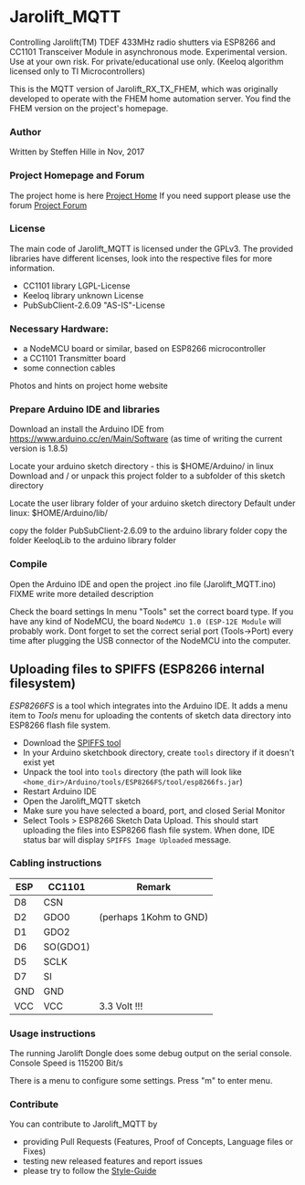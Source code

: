 # Jarolift_MQTT

Controlling Jarolift(TM) TDEF 433MHz radio shutters via ESP8266 and CC1101 Transceiver Module in asynchronous mode.
Experimental version.
Use at your own risk. For private/educational use only. (Keeloq algorithm licensed only to TI Microcontrollers)

This is the MQTT version of Jarolift_RX_TX_FHEM, which was originally developed to operate with the 
FHEM home automation server. You find the FHEM version on the project's homepage.


### Author

Written by Steffen Hille in Nov, 2017


### Project Homepage and Forum

The project home is here [Project Home](http://www.bastelbudenbuben.de/2017/04/25/protokollanalyse-von-jarolift-tdef-motoren/)
If you need support please use the forum [Project Forum](http://www.bastelbudenbuben.de/forum/)


### License
The main code of Jarolift_MQTT is licensed under the GPLv3. 
The provided libraries have different licenses, look into the respective files for more information.
* CC1101 library        LGPL-License
* Keeloq library        unknown License
* PubSubClient-2.6.09   "AS-IS"-License

### Necessary Hardware:

* a NodeMCU board or similar, based on ESP8266 microcontroller
* a CC1101 Transmitter board
* some connection cables

Photos and hints on project home website

 
### Prepare Arduino IDE and libraries

Download an install the Arduino IDE from https://www.arduino.cc/en/Main/Software
(as time of writing the current version is 1.8.5)

Locate your arduino sketch directory - this is $HOME/Arduino/ in linux
Download and / or unpack this project folder to a subfolder of this sketch directory

Locate the user library folder of your arduino sketch directory
Default under linux: $HOME/Arduino/lib/

copy the folder PubSubClient-2.6.09 to the arduino library folder
copy the folder KeeloqLib to the arduino library folder


### Compile

Open the Arduino IDE and open the project .ino file (Jarolift_MQTT.ino)
FIXME write more detailed description


Check the board settings 
In menu "Tools" set the correct board type. If you have any kind of NodeMCU, the board
``NodeMCU 1.0 (ESP-12E Module`` will probably work.
Dont forget to set the correct serial port (Tools->Port) every time after plugging the USB connector of the NodeMCU into the computer.



Uploading files to SPIFFS (ESP8266 internal filesystem)
------------------------------

*ESP8266FS* is a tool which integrates into the Arduino IDE. It adds a
menu item to *Tools* menu for uploading the contents of sketch data
directory into ESP8266 flash file system.

-  Download the [SPIFFS tool](https://github.com/esp8266/arduino-esp8266fs-plugin/releases/download/0.3.0/ESP8266FS-0.3.0.zip)
-  In your Arduino sketchbook directory, create ``tools`` directory if
   it doesn't exist yet
-  Unpack the tool into ``tools`` directory (the path will look like
   ``<home_dir>/Arduino/tools/ESP8266FS/tool/esp8266fs.jar``)
-  Restart Arduino IDE
-  Open the Jarolift_MQTT sketch
-  Make sure you have selected a board, port, and closed Serial Monitor
-  Select Tools > ESP8266 Sketch Data Upload. This should start
   uploading the files into ESP8266 flash file system. When done, IDE
   status bar will display ``SPIFFS Image Uploaded`` message.


### Cabling instructions
ESP | CC1101 | Remark
------|------|------
D8 | CSN
D2 | GDO0 | (perhaps 1Kohm to GND)
D1 | GDO2
D6 | SO(GDO1)
D5 | SCLK
D7 | SI
GND | GND
VCC | VCC | 3.3 Volt !!!


### Usage instructions

The running Jarolift Dongle does some debug output on the serial console.
Console Speed is 115200 Bit/s

There is a menu to configure some settings.
Press "m" to enter menu.




### Contribute

You can contribute to Jarolift_MQTT by
- providing Pull Requests (Features, Proof of Concepts, Language files or Fixes)
- testing new released features and report issues
- please try to follow the [Style-Guide](https://www.gnu.org/prep/standards/html_node/Writing-C.html#Writing-C)
